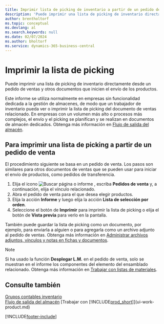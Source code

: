 ```yaml
---
title: Imprimir lista de picking de inventario a partir de un pedido de venta
description: 'Puede imprimir una lista de picking de inventario directamente desde un pedido de ventas, ventas, factura y otros documentos de venta de salida.'
author: brentholtorf
ms.topic: conceptual
ms.devlang: al
ms.search.keywords: null
ms.date: 02/07/2024
ms.author: bholtorf
ms.service: dynamics-365-business-central
---
```

# Imprimir la lista de picking

Puede imprimir una lista de picking de inventario directamente desde un pedido de ventas y otros documentos que inicien el envío de los productos.

Este informe se utiliza normalmente en empresas sin funcionalidad dedicada a la gestión de almacenes, de modo que un trabajador de inventario pueda ver o imprimir la lista de picking del documento de ventas relacionado. En empresas con un volumen más alto o procesos más complejos, el envío y el picking se planifican y se realizan en documentos de almacén dedicados. Obtenga más información en [Flujo de salida del almacén](design-details-outbound-warehouse-flow.md).

## Para imprimir una lista de picking a partir de un pedido de venta

El procedimiento siguiente se basa en un pedido de venta. Los pasos son similares para otros documentos de ventas que se pueden usar para iniciar el envío de productos, como pedidos de transferencia.

1. Elija el icono ![Buscar página o informe](media/ui-search/search_small.png "Icono Buscar página o informe") , escriba **Pedidos de venta** y, a continuación, elija el vínculo relacionado.  
2. Abra el pedido de venta para el que desea elegir productos.  
3. Elija la acción **Informe** y luego elija la acción **Lista de selección por orden**.  
4. Seleccione el botón de **Imprimir** para imprimir la lista de picking o elija el botón de **Vista previa** para verlo en la pantalla.

También puede guardar la lista de picking como un documento, por ejemplo, para enviarla a alguien o para agregarla como un archivo adjunto al pedido de ventas. Obtenga más información en [Administrar archivos adjuntos, vínculos y notas en fichas y documentos](ui-how-add-link-to-record.md).

> [!NOTE]
> Si ha usado la función **Desplegar L.M.** en el pedido de venta, solo se muestran en el informe los componentes del elemento del ensamblado relacionado. Obtenga más información en [Trabajar con listas de materiales](inventory-how-work-BOMs.md).

## Consulte también

[Grupos contables inventario](inventory-manage-inventory.md)  
[Flujo de salida del almacén](design-details-outbound-warehouse-flow.md)
[Trabajar con [!INCLUDE[prod_short](includes/prod_short.md)]](ui-work-product.md)  

[!INCLUDE[footer-include](includes/footer-banner.md)]
